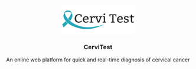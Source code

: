 <br />
<div align="center">
  
  <img src="https://raw.githubusercontent.com/GA4-Cervitester/.github/main/profile/images/cerviLogo.png" alt="Logo" width="200" height="80">
  

  <h3 align="center">CerviTest</h3>

  <p align="center">
    An online web platform for quick and real-time diagnosis of cervical cancer
    <br />
  </p>
</div>
